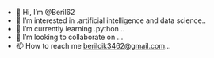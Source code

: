 - 👋 Hi, I’m @Beril62
- 👀 I’m interested in .artificial intelligence and data science..
- 🌱 I’m currently learning .python ..
- 💞️ I’m looking to collaborate on ...
- 📫 How to reach me berilcik3462@gmail.com...

<!---
Beril62/Beril62 is a ✨ special ✨ repository because its `README.md` (this file) appears on your GitHub profile.
You can click the Preview link to take a look at your changes.
--->
